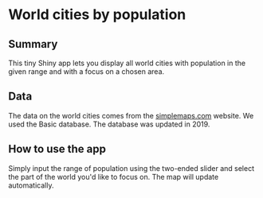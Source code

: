 # World cities by population

## Summary
This tiny Shiny app lets you display all world cities with population in the given range and with a focus on a chosen area.

## Data
The data on the world cities comes from the [simplemaps.com](https://simplemaps.com/data/world-cities) website. We used the Basic database. The database was updated in 2019.

## How to use the app
Simply input the range of population using the two-ended slider and select the part of the world you'd like to focus on. The map will update automatically.
